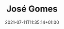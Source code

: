 ---
title: "José Gomes"
date: 2021-07-11T11:35:14+01:00
weight: 1
summary: "Master"
role: "crew"
profile_image: "/people_photos/jose_gomes.jpeg"
website: ""
---